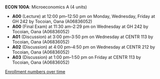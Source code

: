 **ECON 100A**: Microeconomics A (4 units)

- **A00** (Lecture) at 12:00 pm–12:50 pm on Monday, Wednesday, Friday at GH 242 by Tocoian, Oana (A06836052)
- **A00** (Final Exam) at 11:30 am–2:29 pm on Wednesday at GH 242 by Tocoian, Oana (A06836052)
- **A01** (Discussion) at 3:00 pm–3:50 pm on Wednesday at CENTR 113 by Tocoian, Oana (A06836052)
- **A02** (Discussion) at 4:00 pm–4:50 pm on Wednesday at CENTR 212 by Tocoian, Oana (A06836052)
- **A03** (Discussion) at 1:00 pm–1:50 pm on Friday at CENTR 113 by Tocoian, Oana (A06836052)

[Enrollment numbers over time](./ECON100A.tsv)
